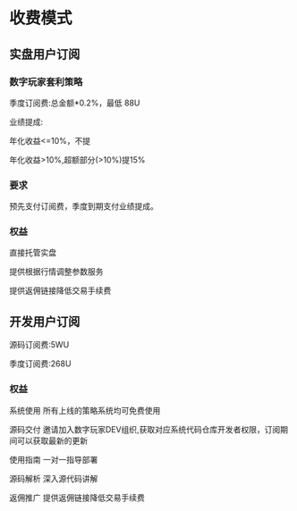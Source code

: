 # 收费模式

## 实盘用户订阅

### 数字玩家套利策略

季度订阅费:总金额*0.2%，最低 88U

业绩提成:

年化收益<=10%，不提

年化收益>10%,超额部分(>10%)提15%



### 要求
 
预先支付订阅费，季度到期支付业绩提成。



### 权益

直接托管实盘 

提供根据行情调整参数服务

提供返佣链接降低交易手续费





## 开发用户订阅


源码订阅费:5WU


季度订阅费:268U



### 权益

系统使用 所有上线的策略系统均可免费使用

源码交付 邀请加入数字玩家DEV组织,获取对应系统代码仓库开发者权限，订阅期间可以获取最新的更新

使用指南 一对一指导部署

源码解析 深入源代码讲解

返佣推广 提供返佣链接降低交易手续费




